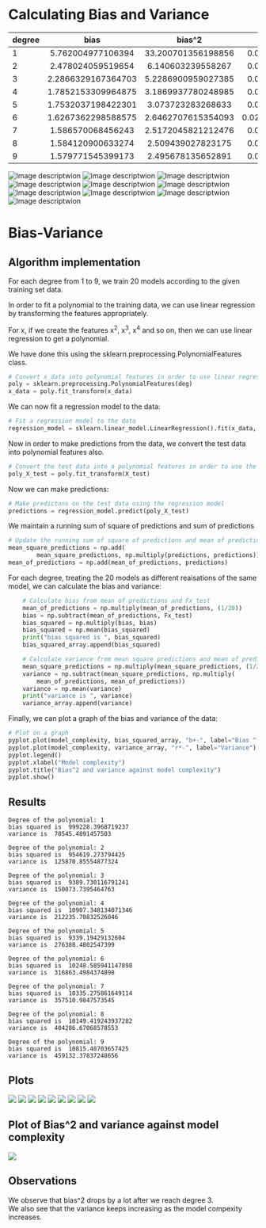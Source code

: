 # Calculating Bias and Variance



| degree |        bias        |       bias^2       |             variance |
| ------ | :----------------: | :----------------: | -------------------: |
| 1      | 5.762004977106394  | 33.200701356198856 |  0.06813784764282667 |
| 2      | 2.478024059519654  | 6.140603239558267  |  0.03547737334627103 |
| 3      | 2.2866329167364703 | 5.2286900959027385 |  0.03887331533306583 |
| 4      | 1.7852153309964875 | 3.1869937780248985 |  0.03532645581636562 |
| 5      | 1.7532037198422301 | 3.073723283268633  |  0.03640071365460347 |
| 6      | 1.6267362298588575 | 2.6462707615354093 | 0.027829188583609117 |
| 7      | 1.586570068456243  | 2.5172045821212476 |  0.03689944857893139 |
| 8      | 1.584120900633274  | 2.509439027823175  |  0.05605927046852004 |
| 9      | 1.579771545399173  | 2.495678135652891  |  0.06733486021975807 |

![Image descriptwion](deg1.png)
![Image descriptwion](deg2.png)
![Image descriptwion](deg3.png)
![Image descriptwion](deg4.png)
![Image descriptwion](deg5.png)
![Image descriptwion](deg6.png)
![Image descriptwion](deg7.png)
![Image descriptwion](deg8.png)
![Image descriptwion](deg9.png)
![Image descriptwion](trade.png)

# Bias-Variance

## Algorithm implementation

For each degree from 1 to 9, we train 20 models according to the given training set data.

In order to fit a polynomial to the training data, we can use linear regression by transforming the features appropriately.

For x, if we create the features x<sup>2</sup>, x<sup>3</sup>, x<sup>4</sup> and so on, then we can use linear regression to get a polynomial.

We have done this using the sklearn.preprocessing.PolynomialFeatures class.

```python
# Convert x_data into polynomial features in order to use linear regression
poly = sklearn.preprocessing.PolynomialFeatures(deg)
x_data = poly.fit_transform(x_data)
```

We can now fit a regression model to the data:

```python
# Fit a regression model to the data
regression_model = sklearn.linear_model.LinearRegression().fit(x_data, y_data)
```

Now in order to make predictions from the data, we convert the test data into polynomial features also.

```python
# Convert the test data into a polynomial features in order to use the regression model
poly_X_test = poly.fit_transform(X_test)
```

Now we can make predictions:

```python
# Make predictons on the test data using the regression model
predictions = regression_model.predict(poly_X_test)
```

We maintain a running sum of square of predictions and sum of predictions

```python
# Update the running sum of square of predictions and mean of predictions
mean_square_predictions = np.add(
        mean_square_predictions, np.multiply(predictions, predictions))
mean_of_predictions = np.add(mean_of_predictions, predictions)
```

For each degree, treating the 20 models as different reaisations of the same model, we can calculate the bias and variance:

```python
    # Calculate bias from mean of predictions and Fx_test
    mean_of_predictions = np.multiply(mean_of_predictions, (1/20))
    bias = np.subtract(mean_of_predictions, Fx_test)
    bias_squared = np.multiply(bias, bias)
    bias_squared = np.mean(bias_squared)
    print("bias squared is ", bias_squared)
    bias_squared_array.append(bias_squared)

    # Calculate variance from mean square predictions and mean of predictions
    mean_square_predictions = np.multiply(mean_square_predictions, (1/20))
    variance = np.subtract(mean_square_predictions, np.multiply(
        mean_of_predictions, mean_of_predictions))
    variance = np.mean(variance)
    print("variance is ", variance)
    variance_array.append(variance)
```

Finally, we can plot a graph of the bias and variance of the data:

```python
# Plot on a graph
pyplot.plot(model_complexity, bias_squared_array, "b+-", label="Bias ^ 2")
pyplot.plot(model_complexity, variance_array, "r*-", label="Variance")
pyplot.legend()
pyplot.xlabel("Model complexity")
pyplot.title("Bias^2 and variance against model complexity")
pyplot.show()
```

## Results

```
Degree of the polynomial: 1
bias squared is  999228.3968719237
variance is  70545.4891457503

Degree of the polynomial: 2
bias squared is  954619.273794425
variance is  125870.85554877324

Degree of the polynomial: 3
bias squared is  9389.730116791241
variance is  150073.7395464763

Degree of the polynomial: 4
bias squared is  10907.348134071346
variance is  212235.70832526046

Degree of the polynomial: 5
bias squared is  9339.19429132604
variance is  276388.4802547399

Degree of the polynomial: 6
bias squared is  10248.585941147898
variance is  316863.4984374898

Degree of the polynomial: 7
bias squared is  10335.275861649114
variance is  357510.9847573545

Degree of the polynomial: 8
bias squared is  10149.419243937282
variance is  404286.67068578553

Degree of the polynomial: 9
bias squared is  10815.48703657425
variance is  459132.37837248656
```

## Plots

![](q2_figures/deg1.png)
![](q2_figures/deg2.png)
![](q2_figures/deg3.png)
![](q2_figures/deg4.png)
![](q2_figures/deg5.png)
![](q2_figures/deg6.png)
![](q2_figures/deg7.png)
![](q2_figures/deg8.png)
![](q2_figures/deg9.png)

## Plot of Bias^2 and variance against model complexity
![](q2_figures/biasvariance.png)

## Observations

We observe that bias^2 drops by a lot after we reach degree 3.\
We also see that the variance keeps increasing as the model compexity increases.